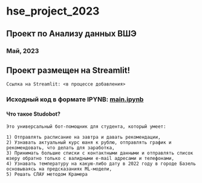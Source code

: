 # hse_project_2023
## Проект по Анализу данных ВШЭ
### Май, 2023

## Проект размещен на Streamlit!
    Ссылка на Streamlit: <в процессе добавления>
### Исходный код в формате IPYNB: [main.ipynb](https://github.com/newlevel7/project_work/blob/main/main.ipynb)

#### Что такое Studobot?
    Это универсальный бот-помощник для студента, который умеет:
    
    1) Отправлять расписание на завтра и давать рекомендации,
    2) Узнавать актуальный курс юаня к рублю, отправлять график и рекомендовать, что делать для заработка,
    3) Принимать большие списки с контактными данными и отправлять список юзеру обратно только с валидными e-mail адресами и телефонами,
    4) Узнавать температуру на какую-либо дату в 2022 году в городе Базель основываясь на предсказаниях ML-модели,
    5) Решать СЛАУ методом Крамера


